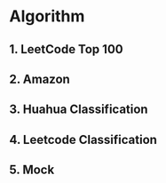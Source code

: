 # Algorithm

## 1. LeetCode Top 100
## 2. Amazon
## 3. Huahua Classification
## 4. Leetcode Classification
## 5. Mock
